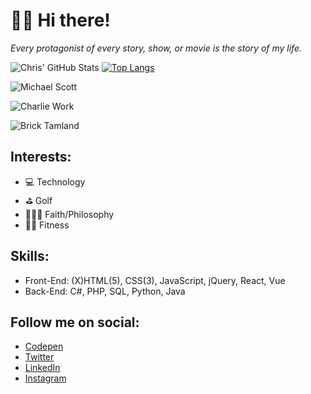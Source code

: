 # 🖖🏾 Hi there!

*Every protagonist of every story, show, or movie is the story of my life.*

![Chris' GitHub Stats](https://github-readme-stats.vercel.app/api?username=theuiguru&count_private=true&show_icons=true&theme=onedark)
[![Top Langs](https://github-readme-stats.vercel.app/api/top-langs/?username=theuiguru&layout=compact&theme=onedark)](https://github.com/anuraghazra/github-readme-stats)

![Michael Scott](https://i.imgur.com/HTBxpUz.png)

![Charlie Work](https://media2.giphy.com/media/9PaC2UWEsnIG6nXcsn/giphy.gif?cid=ecf05e472b3700a0765be9388b7c64d0e8b41a67519728fa&rid=giphy.gif)

![Brick Tamland](https://media0.giphy.com/media/s32AOCdWc91ao/giphy.gif)

## Interests:
- 💻 Technology
- ⛳ Golf
- 🧘🏽‍♂️ Faith/Philosophy
- 🏋️‍♂️ Fitness

## Skills:
- Front-End: (X)HTML(5), CSS(3), JavaScript, jQuery, React, Vue
- Back-End: C#, PHP, SQL, Python, Java

## Follow me on social:
- [Codepen](https://codepen.io/cthomas)
- [Twitter](https://twitter.com/cthomas1211)
- [LinkedIn](https://linkedin.com/in/christhomas101)
- [Instagram](https://instagr.am/cthomas1211)
